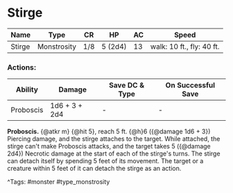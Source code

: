 # Stirge

| Name | Type | CR | HP | AC | Speed |
|------|------|----|----|----|-------|
| Stirge | Monstrosity | 1/8 | 5 (2d4) | 13 | walk: 10 ft., fly: 40 ft. |

### Actions:

| Ability | Damage | Save DC & Type | On Successful Save |
|---------|--------|----------------|--------------------|
| Proboscis | 1d6 + 3 + 2d4 | - | - |


**Proboscis.** {@atkr m} {@hit 5}, reach 5 ft. {@h}6 ({@damage 1d6 + 3}) Piercing damage, and the stirge attaches to the target. While attached, the stirge can't make Proboscis attacks, and the target takes 5 ({@damage 2d4}) Necrotic damage at the start of each of the stirge's turns. The stirge can detach itself by spending 5 feet of its movement. The target or a creature within 5 feet of it can detach the stirge as an action.

^Tags: #monster #type_monstrosity
